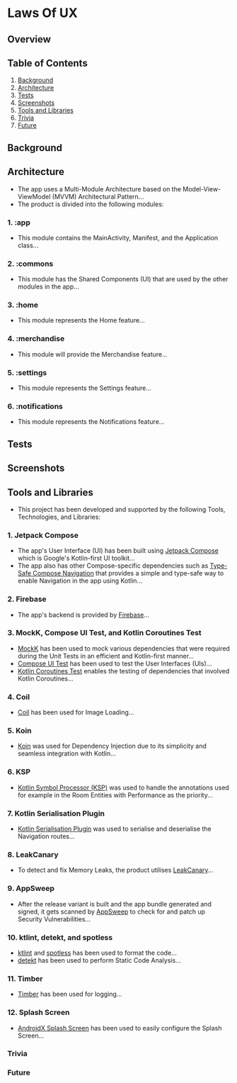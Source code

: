 # Laws Of UX



## Overview



## Table of Contents

1. [Background](#Background)
2. [Architecture](#Architecture)
3. [Tests](#Tests)
4. [Screenshots](#Screenshots)
5. [Tools and Libraries](#Tools-and-Libraries)
6. [Trivia](#Trivia)
7. [Future](#Future)

## Background



## Architecture

- The app uses a Multi-Module Architecture based on the Model-View-ViewModel (MVVM) Architectural Pattern...
- The product is divided into the following modules:

### 1. :app

- This module contains the MainActivity, Manifest, and the Application class...

### 2. :commons

- This module has the Shared Components (UI) that are used by the other modules in the app...

### 3. :home

- This module represents the Home feature...

### 4. :merchandise

- This module will provide the Merchandise feature...

### 5. :settings

- This module represents the Settings feature...

### 6. :notifications

- This module represents the Notifications feature...

## Tests



## Screenshots

## Tools and Libraries

- This project has been developed and supported by the following Tools, Technologies, and Libraries:

### 1. Jetpack Compose

- The app's User Interface (UI) has been built using [Jetpack Compose](https://developer.android.com/compose) which is Google's Kotlin-first UI toolkit...
- The app also has other Compose-specific dependencies such as [Type-Safe Compose Navigation](https://developer.android.com/guide/navigation/design/type-safety) that provides a simple and type-safe way to enable Navigation in the app using Kotlin...

### 2. Firebase

- The app's backend is provided by [Firebase](https://firebase.google.com/docs/android/setup)...

### 3. MockK, Compose UI Test, and Kotlin Coroutines Test

- [MockK](https://mockk.io/) has been used to mock various dependencies that were required during the Unit Tests in an efficient and Kotlin-first manner...
- [Compose UI Test](https://developer.android.com/develop/ui/compose/testing) has been used to test the User Interfaces (UIs)...
- [Kotlin Coroutines Test](https://kotlinlang.org/api/kotlinx.coroutines/kotlinx-coroutines-test/) enables the testing of dependencies that involved Kotlin Coroutines...

### 4. Coil

- [Coil](https://coil-kt.github.io/coil/) has been used for Image Loading...

### 5. Koin

- [Koin](https://insert-koin.io) was used for Dependency Injection due to its simplicity and seamless integration with Kotlin...

### 6. KSP

- [Kotlin Symbol Processor (KSP)](https://kotlinlang.org/docs/ksp-overview.html) was used to handle the annotations used for example in the Room Entities with Performance as the priority...

### 7. Kotlin Serialisation Plugin

- [Kotlin Serialisation Plugin](https://github.com/Kotlin/kotlinx.serialization) was used to serialise and deserialise the Navigation routes...

### 8. LeakCanary

- To detect and fix Memory Leaks, the product utilises [LeakCanary](https://square.github.io/leakcanary/)...

### 9. AppSweep

- After the release variant is built and the app bundle generated and signed, it gets scanned by [AppSweep](https://www.guardsquare.com/appsweep-mobile-application-security-testing) to check for and patch up Security Vulnerabilities...

### 10. ktlint, detekt, and spotless

- [ktlint](https://github.com/JLLeitschuh/ktlint-gradle) and [spotless](https://github.com/diffplug/spotless) has been used to format the code...
- [detekt](https://detekt.dev/) has been used to perform Static Code Analysis...

### 11. Timber

- [Timber](https://github.com/JakeWharton/timber) has been used for logging...

### 12. Splash Screen

- [AndroidX Splash Screen](https://developer.android.com/develop/ui/views/launch/splash-screen) has been used to easily configure the Splash Screen...

### Trivia


### Future

